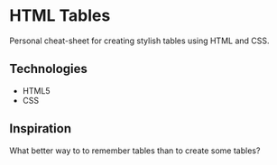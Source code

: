 # HTML Tables
Personal cheat-sheet for creating stylish tables using HTML and CSS.
## Technologies
* HTML5
* CSS
## Inspiration
What better way to to remember tables than to create some tables?
